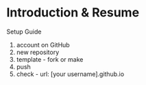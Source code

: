 # Introduction & Resume

Setup Guide
1. account on GitHub
2. new repository
3. template - fork or make
4. push
5. check - url: [your username].github.io
